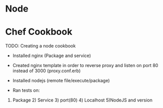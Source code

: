 # Node
# Chef Cookbook

TODO: Creating a node cookbook

- Installed nginx (Package and service)


- Created nginx template in order to reverse proxy and listen on port 80 instead of 3000 (proxy.conf.erb)


- Installed nodejs (remote file/execute/package)


- Ran tests on: 
1) Package 2) Service 3) port(80) 4) Localhost 5)NodeJS and version

